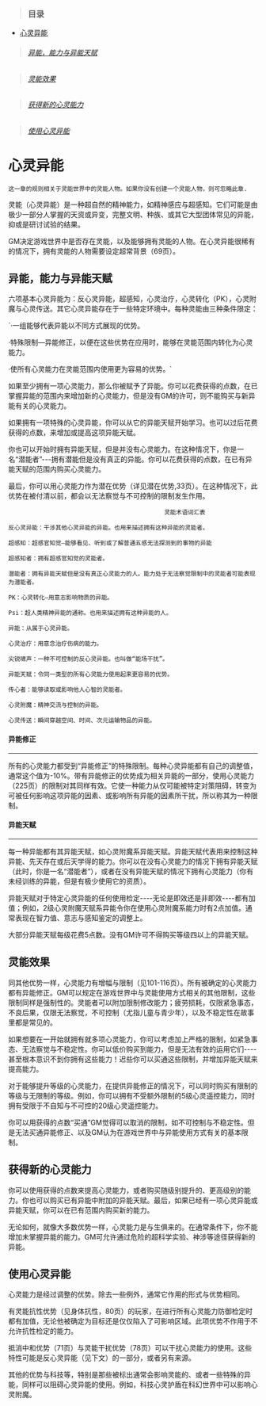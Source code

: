 > ### 目录

* [心灵异能](https://github.com/guizhenyu0512/test/blob/master/psionic/psionicPowers.md#心灵异能)

> ###### [异能，能力与异能天赋](https://github.com/guizhenyu0512/test/blob/master/psionic/psionicPowers.md#异能，能力与异能天赋)

> ###### [灵能效果](https://github.com/guizhenyu0512/test/blob/master/psionic/psionicPowers.md#灵能效果)

> ###### [获得新的心灵能力](https://github.com/guizhenyu0512/test/blob/master/psionic/psionicPowers.md#获得新的心灵能力)

> ###### [使用心灵异能](https://github.com/guizhenyu0512/test/blob/master/psionic/psionicPowers.md#使用心灵异能)

# 心灵异能


`这一章的规则相关于灵能世界中的灵能人物。如果你没有创建一个灵能人物，则可忽略此章.`

灵能（心灵异能）是一种超自然的精神能力，如精神感应与超感知。它们可能是由极少一部分人掌握的天资或异变，完整文明、种族、或其它大型团体常见的异能，抑或是研讨试验的结果。

GM决定游戏世界中是否存在灵能，以及能够拥有灵能的人物。在心灵异能很稀有的情况下，拥有灵能的人物需要设定超常背景（69页）。

## 异能，能力与异能天赋

六项基本心灵异能为：反心灵异能，超感知，心灵治疗，心灵转化（PK），心灵附魔与心灵传送。其它心灵异能存在于一些特定环境中。每种灵能由三种条件限定：

`·一组能够代表异能以不同方式展现的优势。

·特殊限制—异能修正，以便在这些优势在应用时，能够在灵能范围内转化为心灵能力。

·使所有心灵能力在灵能范围内使用更为容易的优势。`


如果至少拥有一项心灵能力，那么你被赋予了异能。你可以花费获得的点数，在已掌握异能的范围内来增加新的心灵能力，但是没有GM的许可，则不能购买与新异能有关的心灵能力。

如果拥有一项特殊的心灵异能，你可以从它的异能天赋开始学习。也可以过后花费获得的点数，来增加或提高这项异能天赋。

你也可以开始时拥有异能天赋，但是并没有心灵能力。在这种情况下，你是一名“潜能者”---拥有潜能但是没有真正的异能。你可以花费获得的点数，在已有异能天赋的范围内购买心灵能力。

最后，你可以用心灵能力作为潜在优势（详见潜在优势,33页）。在这种情况下，此优势在被付清以前，都会以无法察觉与不可控制的限制发生作用。

```
                                            灵能术语词汇表

反心灵异能：干涉其他心灵异能的异能。也用来描述拥有这种异能的灵能者。

超感知：超感官知觉—能够看见、听到或了解普通五感无法探测到的事物的异能

超感知者：拥有超感官知觉的灵能者。

潜能者：拥有异能天赋但是没有真正心灵能力的人。能力处于无法察觉限制中的灵能者可能表现为潜能者。

PK：心灵转化—用意志影响物质的异能。

Psi：超人类精神异能的通称。也用来描述拥有这种异能的人。

异能：从属于心灵异能。

心灵治疗：用意念治疗伤病的能力。

尖锐啸声：一种不可控制的反心灵异能。也叫做“能场干扰”。

异能天赋：令同一类型的所有心灵能力使用起来更容易的优势。

传心者：能够读取或影响他人心智的灵能者。

心灵附魔：精神交流与控制的异能。

心灵传送：瞬间穿越空间、时间、次元运输物品的异能。
```
#### 异能修正
------
所有的心灵能力都受到“异能修正”的特殊限制。每种心灵异能都有自己的调整值，通常这个值为-10%。带有异能修正的优势成为相关异能的一部分，使用心灵能力（225页）的限制对其同样有效。它使一种能力从仅可能被特定对策阻碍，转变为可被任何影响这项异能的因素、或影响所有异能的因素所干扰，所以称其为一种限制。

#### 异能天赋
----
每一种异能都有其异能天赋，如心灵附魔系异能天赋。异能天赋代表用来控制这种异能、先天存在或后天学得的能力。你可以在没有心灵能力的情况下拥有异能天赋（此时，你是一名“潜能者”），或者在没有异能天赋的情况下拥有心灵能力（你有未经训练的异能，但是有极少使用它的资质）。

异能天赋对于特定心灵异能的任何使用检定----无论是即效还是非即效----都有加值；例如，2级心灵附魔天赋系异能令你在使用心灵附魔系能力时有2点加值。通常表现在智力值、意志与感知鉴定的调整上。

大部分异能天赋每级花费5点数。没有GM许可不得购买等级四以上的异能天赋。

## 灵能效果

同其他优势一样，心灵能力有增幅与限制（见101-116页）。所有被确定的心灵能力都有异能修正。GM可以规定在游戏世界中与灵能使用方式相关的其他限制，这些限制同样是强制性的。灵能者可以附加限制修改能力；疲劳损耗，仅限紧急事态，不良后果，仅限无法察觉，不可控制（尤指儿童与青少年），以及不稳定性在故事里都是常见的。

如果想要在一开始就拥有就多项心灵能力，你可以考虑加上严格的限制，如紧急事态、无法察觉与不稳定性。你可以低价购买到能力，但是无法有效的运用它们----甚至根本意识不到你拥有这些能力！迟些你可以买通这些限制，并增加异能天赋来提高能力。

对于能够提升等级的心灵能力，在提供异能修正的情况下，可以同时购买有限制的等级与无限制的等级。例如，你可以拥有不受额外限制的5级心灵遥控能力，同时拥有受限于不自知与不可控的20级心灵遥控能力。

你可以用获得的点数“买通”GM觉得可以取消的限制，如不可控制与不稳定性。但是无法买通异能修正、以及GM认为在游戏世界中与异能使用方式有关的基本限制。

## 获得新的心灵能力

你可以使用获得的点数来提高心灵能力，或者购买随级别提升的、更高级别的能力。你也可以购买已有异能中附加的异能天赋。最后，如果已经有一项心灵异能或异能天赋，你可以在已有范围内购买新的能力。

无论如何，就像大多数优势一样，心灵能力是与生俱来的。在通常条件下，你不能增加未掌握异能的能力。GM可允许通过危险的超科学实验、神涉等途径获得新的异能。

## 使用心灵异能

心灵能力是经过调整的优势。除去一些例外，通常它作用的形式与优势相同。

有灵能抗性优势（见身体抗性，80页）的玩家，在进行所有心灵能力防御检定时都有加值，无论他被确定为目标还是仅仅陷入了可影响区域。此项优势不作用于不允许抗性检定的能力。

抵消中和优势（71页）与灵能干扰优势（78页）可以干扰心灵能力的使用。这些特性可能是反心灵异能（见下文）的一部分，或者另有来源。

其他的优势与科技等，特别是那些被标出通常会影响灵能的、或者一些特殊的异能，同样可以阻碍心灵异能的使用。例如，科技心灵护盾在科幻世界中可以影响心灵附魔。

